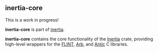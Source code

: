 ## inertia-core

This is a work in progress!

**inertia-core** is part of [inertia](https://github.com/wjyoumans/inertia).

**inertia-core** contains the core functionality of the
[Inertia](https://github.com/wjyoumans/inertia) crate, providing high-level 
wrappers for the [FLINT](https://flintlib.org/doc/), 
[Arb](https://arblib.org/), and [Antic](https://github.com/wbhart/antic) 
C libraries.
